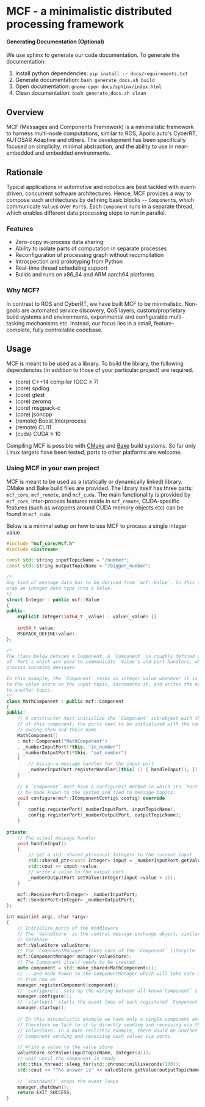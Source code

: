 MCF - a minimalistic distributed processing framework
=====================================================

#### Generating Documentation (Optional)
We use sphinx to generate our code documentation. To generate the documentation:
1) Install python dependencies: `pip install -r docs/requirements.txt`
2) Generate documentation: `bash generate_docs.sh build`
3) Open documentation: `gnome-open docs/sphinx/index.html`
4) Clean documentation: `bash generate_docs.sh clean`
## Overview

MCF (Messages and Components Framework) is a minimalistic framework to harness
multi-node computations, similar to ROS, Apollo.auto's CyberRT, AUTOSAR
Adaptive and others. The development has been specifically focused on
simplicity, minimal abstraction, and the ability to use in near-embedded and
embedded environments.

## Rationale

Typical applications in automotive and robotics are best tackled with
event-driven, concurrent software architectures. Hence, MCF provides a way to
compose such architectures by defining basic blocks -- `Component`s, which
communicate `Value`s over `Port`s. Each `Component` runs in a separate thread,
which enables different data processing steps to run in parallel.

### Features

* Zero-copy in-process data sharing
* Ability to isolate parts of computation in separate processes
* Reconfiguration of processing graph without recompilation
* Introspection and prototyping from Python
* Real-time thread scheduling support
* Builds and runs on x86_64 and ARM aarch64 platforms

### Why MCF?

In contrast to ROS and CyberRT, we have built MCF to be minimalistic.
Non-goals are automated service discovery, QoS layers, custom/proprietary
build systems and environments, experimental and configurable multi-tasking
mechanisms etc.
Instead, our focus lies in a small, feature-complete, fully controllable
codebase.

## Usage

MCF is meant to be used as a library. To build the library, the following
dependencies (in addition to those of your particular project) are required.

* (core) C++14 compiler (GCC ≥ 7)
* (core) spdlog
* (core) gtest
* (core) zeromq
* (core) msgpack-c
* (core) jsoncpp
* (remote) Boost.Interprocess
* (remote) CLI11
* (cuda) CUDA ≥ 10

Compiling MCF is possible with [CMake](https://cmake.org/) and
[Bake](http://esrlabs.github.io/bake/) build systems. So far only Linux targets
have been tested; ports to other platforms are welcome.

### Using MCF in your own project

MCF is meant to be used as a (statically or dynamically linked) library. CMake
and Bake build files are provided. The library itself has three parts:
`mcf_core`, `mcf_remote`, and `mcf_cuda`. The main functionality is provided by
`mcf_core`, inter-process features reside in `mcf_remote`, CUDA-specific
features (such as wrappers around CUDA memory objects etc) can be found in
`mcf_cuda`.

Below is a minimal setup on how to use MCF to process a single integer value
```cpp
#include "mcf_core/Mcf.h"
#include <iostream>

const std::string inputTopicName = "/number";
const std::string outputTopicName = "/bigger_number";

/*
Any kind of message data has to be derived from `mcf::Value`. In this case, we
wrap an integer data type into a Value.
*/
struct Integer : public mcf::Value
{
public:
    explicit Integer(int64_t _value) : value(_value) {}
    
    int64_t value;
    MSGPACK_DEFINE(value);
};

/*
The class below defines a Component. A `Component` is roughly defined as a set
of `Port`s which are used to communicate `Value`s and port handlers, which
process incoming messages.

In this example, the `Component` reads an integer value whenever it is written
to the value store on the input topic, increments it, and writes the new value
to another topic.
*/
class MathComponent : public mcf::Component
{
public:
    // A constructor must initialize the `Component` sub-object with the name
    // of this component; the ports need to be initialized with the component
    // owning them and their name
    MathComponent() 
    : mcf::Component("MathComponent")
    , _numberInputPort(*this, "in_number")
    , _numberOutputPort(*this, "out_number")
    {
        // Assign a message handler for the input port
        _numberInputPort.registerHandler([this] () { handleInput(); });
    }
    
    // A `Component` must have a configure() method in which its `Port`s can
    // be made known to the system and tied to message topics.
    void configure(mcf::IComponentConfig& config) override
    {
        config.registerPort(_numberInputPort, inputTopicName);
        config.registerPort(_numberOutputPort, outputTopicName);
    }
    
private:
    // The actual message handler
    void handleInput()
    {
        // get a std::shared_ptr<const Integer> to the current input
        std::shared_ptr<const Integer> input = _numberInputPort.getValue();
        std::cout << input->value;
        // write a value to the output port
        _numberOutputPort.setValue(Integer(input->value + 1));
    }

    mcf::ReceiverPort<Integer> _numberInputPort;
    mcf::SenderPort<Integer> _numberOutputPort;
};

int main(int argc, char *argv)
{
    // Initialize parts of the middleware
    // The `ValueStore` is the central message exchange object, similar to a
    // database
    mcf::ValueStore valueStore;
    // The `ComponentManager` takes care of the `Component` lifecycle
    mcf::ComponentManager manager(valueStore);
    // The Component itself needs to be created...
    auto component = std::make_shared<MathComponent>();
    // ...and made known to the ComponentManager which will take care of it
    // from now on
    manager.registerComponent(component);
    // `configure()` sets up the wiring between all known`Component` s
    manager.configure();
    // `startup()` starts the event loop of each registered `Component`
    manager.startup();
    
    // In this minimalistic example we have only a single component and
    // therefore we talk to it by directly sending and receiving via the 
    // ValueStore. In a more realistic example, there would be another
    // component sending and receiving such values via ports.

    // Write a value to the value store
    valueStore.setValue(inputTopicName, Integer(41));
    // wait until the component is ready
    std::this_thread::sleep_for(std::chrono::milliseconds(100));
    std::cout << "The answer is" << valueStore.getValue(outputTopicName)->value << std::endl;
    
    // `shutdown()` stops the event loops
    manager.shutdown();
    return EXIT_SUCCESS;
}
```

